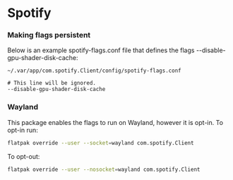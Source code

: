 # Spotify

### Making flags persistent

Below is an example spotify-flags.conf file that defines the flags --disable-gpu-shader-disk-cache:

```
~/.var/app/com.spotify.Client/config/spotify-flags.conf

# This line will be ignored.
--disable-gpu-shader-disk-cache
```

### Wayland

This package enables the flags to run on Wayland, however it is opt-in. To opt-in run:

```sh
flatpak override --user --socket=wayland com.spotify.Client
```

To opt-out:

```sh
flatpak override --user --nosocket=wayland com.spotify.Client
```
